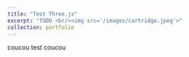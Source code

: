 ```yaml
---
title: "Test Three.js"
excerpt: "TODO <br/><img src='/images/cartridge.jpeg'>"
collection: portfolio
---
```


coucou test coucou

<script src="https://cdnjs.cloudflare.com/ajax/libs/three.js/r121/three.min.js"></script>

<div class='threejs'>
    <div id='cube'></div>
</div>

<style>

.threejs {
  position: relative;
  width: 100%;
  padding-top: 56.25%; /* 16:9 aspect ratio */
}
.threejs > * {
  position: absolute;
  top: 0;
  bottom: 0;
  left: 0;
  right: 0;
}

</style>



<script>
var camera, scene, renderer;
var geometry, material, mesh;

init();
animate();

function init() {
  var container = document.getElementById("cube");
  var width = container.clientWidth;
  var height = container.clientHeight;


  scene = new THREE.Scene();
  scene.background = new THREE.Color(0xffffff);
  geometry = new THREE.BoxGeometry(1, 1, 1);
  material = new THREE.MeshNormalMaterial();
  mesh = new THREE.Mesh(geometry, material);
  scene.add(mesh);

  
  camera = new THREE.PerspectiveCamera(70, width / height, 0.01, 10);
  camera.position.z = 2;

  
  renderer = new THREE.WebGLRenderer({ antialias: true });
  renderer.setPixelRatio(window.devicePixelRatio);
  renderer.setSize(width, height);
  container.appendChild(renderer.domElement);
});


function animate() {
  requestAnimationFrame(animate);
  mesh.rotation.x += 0.005;
  mesh.rotation.y += 0.01;
  renderer.render(scene, camera);
});

</script>

